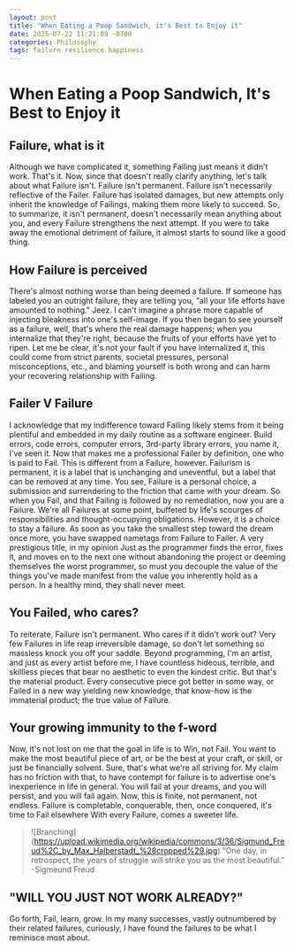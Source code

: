 ```yaml
---
layout: post
title: "When Eating a Poop Sandwich, it's Best to Enjoy it"
date: 2025-07-22 11:21:09 -0700
categories: Philosophy
tags: failure resilience happiness
---
```

# When Eating a Poop Sandwich, It's Best to Enjoy it

## Failure, what is it
Although we have complicated it, something Failing just means it didn't work. That's it. Now, since that doesn't really clarify anything, let's talk about what Failure isn't.
Failure isn't permanent. Failure isn't necessarily reflective of the Failer. Failure has isolated damages, but new attempts only inherit the knowledge of Failings, making them more likely to succeed.
So, to summarize, it isn't permanent, doesn't necessarily mean anything about you, and every Failure strengthens the next attempt. If you were to take away the emotional detriment of failure, it almost starts to sound like a good thing.

## How Failure is perceived
There's almost nothing worse than being deemed a failure. If someone has labeled you an outright failure, they are telling you, "all your life efforts have amounted to nothing." Jeez. I can't imagine a phrase more capable of injecting bleakness into one's self-image.
If you then began to see yourself as a failure, well, that's where the real damage happens; when you internalize that they're right, because the fruits of your efforts have yet to ripen. Let me be clear, it's not your fault if you have internalized it, this could come from strict parents, societal pressures, personal misconceptions, etc., and blaming yourself is both wrong and can harm your recovering relationship with Failing.

## Failer V Failure
I acknowledge that my indifference toward Failing likely stems from it being plentiful and embedded in my daily routine as a software engineer. Build errors, code errors, computer errors, 3rd-party library errors, you name it, I've seen it.
Now that makes me a professional Failer by definition, one who is paid to Fail.
This is different from a Failure, however. Failurism is permanent, it is a label that is unchanging and uneventful, but a label that can be removed at any time. You see, Failure is a personal choice, a submission and surrendering to the friction that came with your dream. So when you Fail, and that Failing is followed by no remediation, now you are a Failure. We're all Failures at some point, buffeted by life's scourges of responsibilities and thought-occupying obligations. However, it is a choice to stay a failure. As soon as you take the smallest step toward the dream once more, you have swapped nametags from Failure to Failer. A very prestigious title, in my opinion
Just as the programmer finds the error, fixes it, and moves on to the next one without abandoning the project or deeming themselves the worst programmer, so must you decouple the value of the things you've made manifest from the value you inherently hold as a person. In a healthy mind, they shall never meet.

## You Failed, who cares?
To reiterate, Failure isn't permanent. Who cares if it didn't work out? Very few Failures in life reap irreversible damage, so don't let something so massless knock you off your saddle.
Beyond programming, I'm an artist, and just as every artist before me, I have countless hideous, terrible, and skillless pieces that bear no aesthetic to even the kindest critic. But that's the material product. Every consecutive piece got better in some way, or Failed in a new way yielding new knowledge, that know-how is the immaterial product; the true value of Failure.

## Your growing immunity to the f-word
Now, it's not lost on me that the goal in life is to Win, not Fail. You want to make the most beautiful piece of art, or be the best at your craft, or skill, or just be financially solvent. Sure, that's what we're all striving for. My claim has no friction with that, to have contempt for failure is to advertise one's inexperience in life in general. You will fail at your dreams, and you will persist, and you will fail again. Now, this is finite, not permanent, not endless. Failure is completable, conquerable, then, once conquered, it's time to Fail elsewhere
With every Failure, comes a sweeter life.

> ![Branching] (https://upload.wikimedia.org/wikipedia/commons/3/36/Sigmund_Freud%2C_by_Max_Halberstadt_%28cropped%29.jpg)
> “One day, in retrospect, the years of struggle will strike you as the most beautiful.” -Sigmeund Freud

## "WILL YOU JUST NOT WORK ALREADY?"
Go forth, Fail, learn, grow. In my many successes, vastly outnumbered by their related failures, curiously, I have found the failures to be what I reminisce most about.



